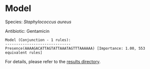
# Model

Species: *Staphylococcus aureus*

Antibiotic: Gentamicin

```
Model (Conjunction - 1 rules):
------------------------------
Presence(AAAAGACATTAGTATTAAATAGTTTAAAAAA) [Importance: 1.00, 553 equivalent rules]

```

For details, please refer to the [results directory](../../../../../results/scm_b/staphylococcus%20aureus/gentamicin/repeat_4/).

